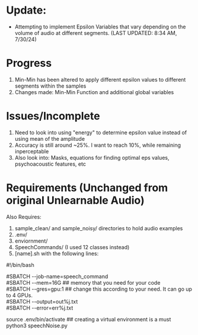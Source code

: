 # Update:  
- Attempting to implement Epsilon Variables that vary depending on the volume of audio at different segments. 
(LAST UPDATED: 8:34 AM, 7/30/24)


# Progress  
1) Min-Min has been altered to apply different epsilon values to different segments within the samples
2) Changes made: Min-Min Function and additional global variables


# Issues/Incomplete  
1) Need to look into using "energy" to determine epsilon value instead of using mean of the amplitude  
2) Accuracy is still around ~25%. I want to reach 10%, while remaining inperceptable
3) Also look into: Masks, equations for finding optimal eps values, psychoacoustic features, etc


   
# Requirements (Unchanged from original Unlearnable Audio)
Also Requires:

1) sample_clean/ and sample_noisy/ directories to hold audio examples
2) .env/
3) enviornment/
4) SpeechCommands/ (I used 12 classes instead)
5) [name].sh with the following lines:

#!/bin/bash  
 
#SBATCH --job-name=speech_command  
#SBATCH --mem=16G ## memory that you need for your code  
#SBATCH --gres=gpu:1 ## change this according to your need. It can go up to 4 GPUs.  
#SBATCH --output=out%j.txt  
#SBATCH --error=err%j.txt  
 
source .env/bin/activate ## creating a virtual environment is a must  
python3 speechNoise.py
